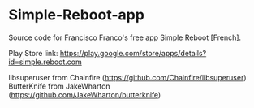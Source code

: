 Simple-Reboot-app
=================

Source code for Francisco Franco's free app Simple Reboot [French].

Play Store link: https://play.google.com/store/apps/details?id=simple.reboot.com

libsuperuser from Chainfire (https://github.com/Chainfire/libsuperuser)
ButterKnife from JakeWharton (https://github.com/JakeWharton/butterknife)
